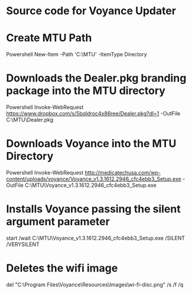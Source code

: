 # Source code for Voyance Updater

# Create MTU Path
Powershell New-Item -Path 'C:\MTU' -ItemType Directory

# Downloads the Dealer.pkg branding package into the MTU directory
Powershell Invoke-WebRequest https://www.dropbox.com/s/5bqldroc4x86ree/Dealer.pkg?dl=1 -OutFile C:\MTU\Dealer.pkg 

# Downloads Voyance into the MTU Directory
Powershell Invoke-WebRequest http://medicatechusa.com/wp-content/uploads/voyance/Voyance_v1.3.1612.2946_cfc4ebb3_Setup.exe -OutFile C:\MTU\Voyance_v1.3.1612.2946_cfc4ebb3_Setup.exe

# Installs Voyance passing the silent argument parameter
start /wait C:\MTU\Voyance_v1.3.1612.2946_cfc4ebb3_Setup.exe /SILENT /VERYSILENT

# Deletes the wifi image
del "C:\Program Files\Voyance\Resources\Images\wi-fi-disc.png" /s /f /q
